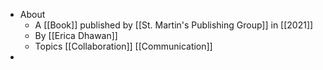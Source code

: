 - About
	- A [[Book]] published by [[St. Martin's Publishing Group]] in [[2021]]
	- By [[Erica Dhawan]]
	- Topics [[Collaboration]] [[Communication]]
-